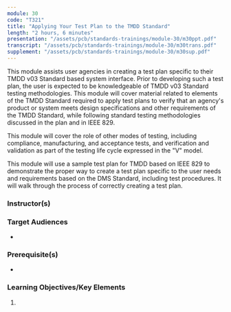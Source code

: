 ```yaml
---
module: 30
code: "T321"
title: "Applying Your Test Plan to the TMDD Standard"
length: "2 hours, 6 minutes"
presentation: "/assets/pcb/standards-trainings/module-30/m30ppt.pdf"
transcript: "/assets/pcb/standards-trainings/module-30/m30trans.pdf"
supplement: "/assets/pcb/standards-trainings/module-30/m30sup.pdf"
---
```

This module assists user agencies in creating a test plan specific to their TMDD v03 Standard based system interface. Prior to developing such a test plan, the user is expected to be knowledgeable of TMDD v03 Standard testing methodologies. This module will cover material related to elements of the TMDD Standard required to apply test plans to verify that an agency's product or system meets design specifications and other requirements of the TMDD Standard, while following standard testing methodologies discussed in the plan and in IEEE 829.

This module will cover the role of other modes of testing, including compliance, manufacturing, and acceptance tests, and verification and validation as part of the testing life cycle expressed in the "V" model.

This module will use a sample test plan for TMDD based on IEEE 829 to demonstrate the proper way to create a test plan specific to the user needs and requirements based on the DMS Standard, including test procedures. It will walk through the process of correctly creating a test plan.

### Instructor(s)


### Target Audiences
* 

### Prerequisite(s)
* 

### Learning Objectives/Key Elements
1. 